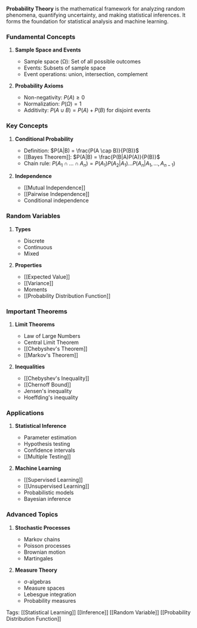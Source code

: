 **Probability Theory** is the mathematical framework for analyzing random phenomena, quantifying uncertainty, and making statistical inferences. It forms the foundation for statistical analysis and machine learning.

### Fundamental Concepts
1. **Sample Space and Events**
   - Sample space (Ω): Set of all possible outcomes
   - Events: Subsets of sample space
   - Event operations: union, intersection, complement

2. **Probability Axioms**
   - Non-negativity: $P(A) \geq 0$
   - Normalization: $P(\Omega) = 1$
   - Additivity: $P(A \cup B) = P(A) + P(B)$ for disjoint events

### Key Concepts
1. **Conditional Probability**
   - Definition: $P(A|B) = \frac{P(A \cap B)}{P(B)}$
   - [[Bayes Theorem]]: $P(A|B) = \frac{P(B|A)P(A)}{P(B)}$
   - Chain rule: $P(A_1 \cap ... \cap A_n) = P(A_1)P(A_2|A_1)...P(A_n|A_1,...,A_{n-1})$

2. **Independence**
   - [[Mutual Independence]]
   - [[Pairwise Independence]]
   - Conditional independence

### Random Variables
1. **Types**
   - Discrete
   - Continuous
   - Mixed

2. **Properties**
   - [[Expected Value]]
   - [[Variance]]
   - Moments
   - [[Probability Distribution Function]]

### Important Theorems
1. **Limit Theorems**
   - Law of Large Numbers
   - Central Limit Theorem
   - [[Chebyshev's Theorem]]
   - [[Markov's Theorem]]

2. **Inequalities**
   - [[Chebyshev's Inequality]]
   - [[Chernoff Bound]]
   - Jensen's inequality
   - Hoeffding's inequality

### Applications
1. **Statistical Inference**
   - Parameter estimation
   - Hypothesis testing
   - Confidence intervals
   - [[Multiple Testing]]

2. **Machine Learning**
   - [[Supervised Learning]]
   - [[Unsupervised Learning]]
   - Probabilistic models
   - Bayesian inference

### Advanced Topics
1. **Stochastic Processes**
   - Markov chains
   - Poisson processes
   - Brownian motion
   - Martingales

2. **Measure Theory**
   - σ-algebras
   - Measure spaces
   - Lebesgue integration
   - Probability measures

Tags:
[[Statistical Learning]]
[[Inference]]
[[Random Variable]]
[[Probability Distribution Function]]
